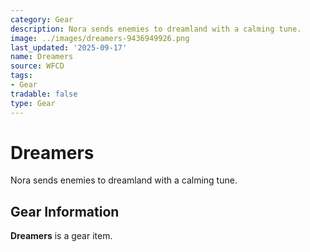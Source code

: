 ```yaml
---
category: Gear
description: Nora sends enemies to dreamland with a calming tune.
image: ../images/dreamers-9436949926.png
last_updated: '2025-09-17'
name: Dreamers
source: WFCD
tags:
- Gear
tradable: false
type: Gear
---
```


# Dreamers

Nora sends enemies to dreamland with a calming tune.

## Gear Information

**Dreamers** is a gear item.

